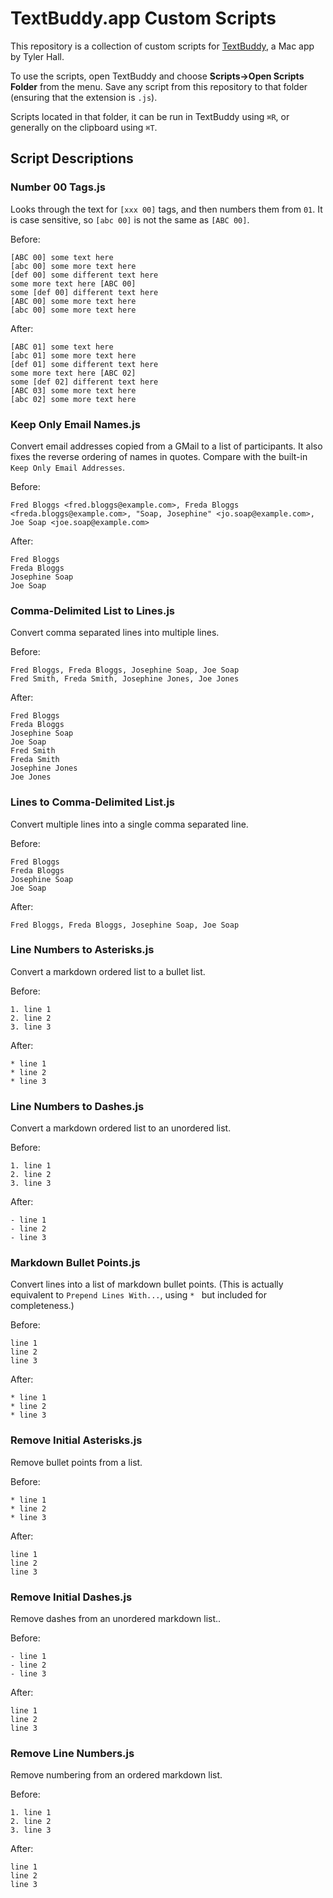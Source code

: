 # TextBuddy.app Custom Scripts

This repository is a collection of custom scripts for [TextBuddy](https://retina.studio/textbuddy/), a Mac app by Tyler Hall.

To use the scripts, open TextBuddy and choose **Scripts->Open Scripts Folder** from the menu. Save any script from this repository to that folder (ensuring that the extension is `.js`).

Scripts located in that folder, it can be run in TextBuddy using `⌘R`, or generally on the clipboard using `⌘T`.

## Script Descriptions

### Number 00 Tags.js

Looks through the text for `[xxx 00]` tags, and then numbers them from `01`. It is case sensitive, so `[abc 00]` is not the same as `[ABC 00]`.

Before:

```text
[ABC 00] some text here
[abc 00] some more text here
[def 00] some different text here
some more text here [ABC 00]
some [def 00] different text here
[ABC 00] some more text here
[abc 00] some more text here
```

After:

```text
[ABC 01] some text here
[abc 01] some more text here
[def 01] some different text here
some more text here [ABC 02]
some [def 02] different text here
[ABC 03] some more text here
[abc 02] some more text here
```

### Keep Only Email Names.js

Convert email addresses copied from a GMail to a list of participants. It also fixes the reverse ordering of names in quotes. Compare with the built-in `Keep Only Email Addresses`.

Before:

```text
Fred Bloggs <fred.bloggs@example.com>, Freda Bloggs <freda.bloggs@example.com>, "Soap, Josephine" <jo.soap@example.com>, Joe Soap <joe.soap@example.com>
```

After:

```text
Fred Bloggs
Freda Bloggs
Josephine Soap
Joe Soap
```

### Comma-Delimited List to Lines.js

Convert comma separated lines into multiple lines.

Before:

```text
Fred Bloggs, Freda Bloggs, Josephine Soap, Joe Soap
Fred Smith, Freda Smith, Josephine Jones, Joe Jones
```

After:

```text
Fred Bloggs
Freda Bloggs
Josephine Soap
Joe Soap
Fred Smith
Freda Smith
Josephine Jones
Joe Jones
```

### Lines to Comma-Delimited List.js

Convert multiple lines into a single comma separated line.

Before:

```text
Fred Bloggs
Freda Bloggs
Josephine Soap
Joe Soap
```

After:

```text
Fred Bloggs, Freda Bloggs, Josephine Soap, Joe Soap
```

### Line Numbers to Asterisks.js

Convert a markdown ordered list to a bullet list.

Before:

```text
1. line 1
2. line 2
3. line 3
```

After:

```text
* line 1
* line 2
* line 3
```

### Line Numbers to Dashes.js

Convert a markdown ordered list to an unordered list.

Before:

```text
1. line 1
2. line 2
3. line 3
```

After:

```text
- line 1
- line 2
- line 3
```

### Markdown Bullet Points.js

Convert lines into a list of markdown bullet points. (This is actually equivalent to `Prepend Lines With...`, using `* ` but included for completeness.)

Before:

```text
line 1
line 2
line 3
```

After:

```text
* line 1
* line 2
* line 3
```

### Remove Initial Asterisks.js

Remove bullet points from a list.

Before:

```text
* line 1
* line 2
* line 3
```

After:

```text
line 1
line 2
line 3
```

### Remove Initial Dashes.js

Remove dashes from an unordered markdown list..

Before:

```text
- line 1
- line 2
- line 3
```

After:

```text
line 1
line 2
line 3
```

### Remove Line Numbers.js

Remove numbering from an ordered markdown list.

Before:

```text
1. line 1
2. line 2
3. line 3
```

After:

```text
line 1
line 2
line 3
```
